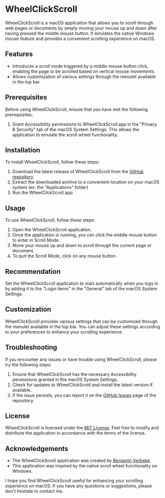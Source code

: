# WheelClickScroll

WheelClickScroll is a macOS application that allows you to scroll through web pages or documents by simply moving your mouse up and down after having pressed the middle mouse button. It emulates the native Windows mouse feature and provides a convenient scrolling experience on macOS.

## Features

- Introduces a scroll mode triggered by a middle mouse button click, enabling the page to be scrolled based on vertical mouse movements.
- Allows customization of various settings through the menulet available in the top bar.

## Prerequisites

Before using WheelClickScroll, ensure that you have met the following prerequisites:

1. Grant Accessibility permissions to WheelClickScroll.app in the "Privacy & Security" tab of the macOS System Settings. This allows the application to emulate the scroll wheel functionality.

## Installation

To install WheelClickScroll, follow these steps:

1. Download the latest release of WheelClickScroll from the [GitHub repository](https://github.com/benjaminverbeke/WheelClickScroll).
2. Extract the downloaded archive to a convenient location on your macOS system (ex: the "Applications" folder)
3. Run the WheelClickScroll.app

## Usage

To use WheelClickScroll, follow these steps:

1. Open the WheelClickScroll application.
2. Once the application is running, you can click the middle mouse button to enter in Scroll Mode.
3. Move your mouse up and down to scroll through the current page or document.
4. To quit the Scroll Mode, click on any mouse button.

## Recommendation

Set the WheelClickScroll application to start automatically when you logs in by adding it to the "Login items" in the "General" tab of the macOS System Settings.

## Customization

WheelClickScroll provides various settings that can be customized through the menulet available in the top bar. You can adjust these settings according to your preferences to enhance your scrolling experience.

## Troubleshooting

If you encounter any issues or have trouble using WheelClickScroll, please try the following steps:

1. Ensure that WheelClickScroll has the necessary Accessibility permissions granted in the macOS System Settings.
2. Check for updates to WheelClickScroll and install the latest version if available.
3. If the issue persists, you can report it on the [GitHub Issues](https://github.com/your-username/scroll-emulator/issues) page of the repository.

## License

WheelClickScroll is licensed under the [MIT License](LICENSE). Feel free to modify and distribute the application in accordance with the terms of the license.

## Acknowledgements

- The WheelClickScroll application was created by [Benjamin Verbeke](https://github.com/benjaminverbeke).
- This application was inspired by the native scroll wheel functionality on Windows.

I hope you find WheelClickScroll useful for enhancing your scrolling experience on macOS. If you have any questions or suggestions, please don't hesitate to contact me.